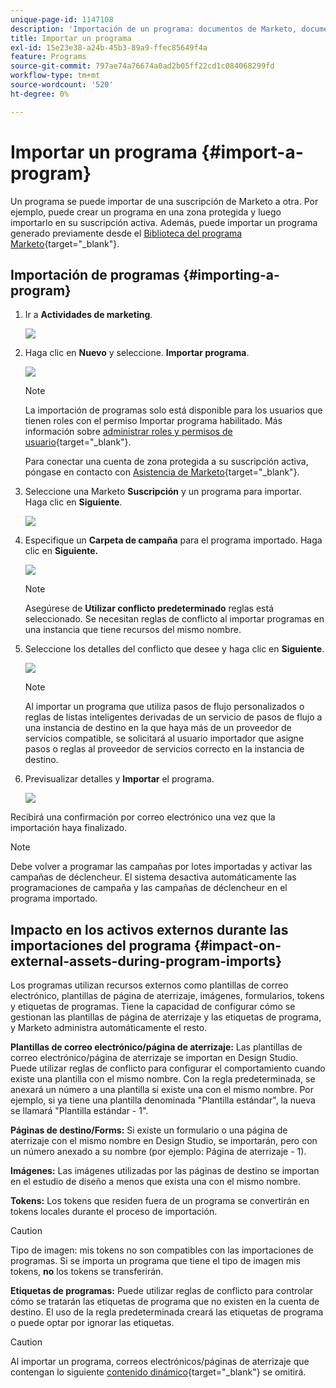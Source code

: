 ```yaml
---
unique-page-id: 1147108
description: 'Importación de un programa: documentos de Marketo, documentación del producto'
title: Importar un programa
exl-id: 15e23e38-a24b-45b3-89a9-ffec85649f4a
feature: Programs
source-git-commit: 797ae74a76674a0ad2b05ff22cd1c084068299fd
workflow-type: tm+mt
source-wordcount: '520'
ht-degree: 0%

---
```


# Importar un programa {#import-a-program}

Un programa se puede importar de una suscripción de Marketo a otra. Por ejemplo, puede crear un programa en una zona protegida y luego importarlo en su suscripción activa. Además, puede importar un programa generado previamente desde el [Biblioteca del programa Marketo](/help/marketo/product-docs/core-marketo-concepts/programs/program-library/program-import-library-overview.md){target="_blank"}.

## Importación de programas {#importing-a-program}

1. Ir a **Actividades de marketing**.

   ![](assets/import-a-program-1.png)

1. Haga clic en **Nuevo** y seleccione. **Importar programa**.

   ![](assets/import-a-program-2.png)

   >[!NOTE]
   >
   >La importación de programas solo está disponible para los usuarios que tienen roles con el permiso Importar programa habilitado. Más información sobre [administrar roles y permisos de usuario](/help/marketo/product-docs/administration/users-and-roles/managing-user-roles-and-permissions.md){target="_blank"}.
   >
   >Para conectar una cuenta de zona protegida a su suscripción activa, póngase en contacto con [Asistencia de Marketo](https://nation.marketo.com/t5/Support/ct-p/Support){target="_blank"}.

1. Seleccione una Marketo **Suscripción** y un programa para importar. Haga clic en **Siguiente**.

   ![](assets/import-a-program-3.png)

1. Especifique un **Carpeta de campaña** para el programa importado. Haga clic en **Siguiente.**

   ![](assets/import-a-program-4.png)

   >[!NOTE]
   >
   >Asegúrese de **Utilizar conflicto predeterminado** reglas está seleccionado. Se necesitan reglas de conflicto al importar programas en una instancia que tiene recursos del mismo nombre.

1. Seleccione los detalles del conflicto que desee y haga clic en **Siguiente**.

   ![](assets/import-a-program-5.png)

   >[!NOTE]
   >
   >Al importar un programa que utiliza pasos de flujo personalizados o reglas de listas inteligentes derivadas de un servicio de pasos de flujo a una instancia de destino en la que haya más de un proveedor de servicios compatible, se solicitará al usuario importador que asigne pasos o reglas al proveedor de servicios correcto en la instancia de destino.

1. Previsualizar detalles y **Importar** el programa.

   ![](assets/import-a-program-6.png)

Recibirá una confirmación por correo electrónico una vez que la importación haya finalizado.

>[!NOTE]
>
>Debe volver a programar las campañas por lotes importadas y activar las campañas de déclencheur. El sistema desactiva automáticamente las programaciones de campaña y las campañas de déclencheur en el programa importado.

## Impacto en los activos externos durante las importaciones del programa {#impact-on-external-assets-during-program-imports}

Los programas utilizan recursos externos como plantillas de correo electrónico, plantillas de página de aterrizaje, imágenes, formularios, tokens y etiquetas de programas. Tiene la capacidad de configurar cómo se gestionan las plantillas de página de aterrizaje y las etiquetas de programa, y Marketo administra automáticamente el resto.

**Plantillas de correo electrónico/página de aterrizaje:** Las plantillas de correo electrónico/página de aterrizaje se importan en Design Studio. Puede utilizar reglas de conflicto para configurar el comportamiento cuando existe una plantilla con el mismo nombre. Con la regla predeterminada, se anexará un número a una plantilla si existe una con el mismo nombre. Por ejemplo, si ya tiene una plantilla denominada &quot;Plantilla estándar&quot;, la nueva se llamará &quot;Plantilla estándar - 1&quot;.

**Páginas de destino/Forms:** Si existe un formulario o una página de aterrizaje con el mismo nombre en Design Studio, se importarán, pero con un número anexado a su nombre (por ejemplo: Página de aterrizaje - 1).

**Imágenes:** Las imágenes utilizadas por las páginas de destino se importan en el estudio de diseño a menos que exista una con el mismo nombre.

**Tokens:** Los tokens que residen fuera de un programa se convertirán en tokens locales durante el proceso de importación.

>[!CAUTION]
>
>Tipo de imagen: mis tokens no son compatibles con las importaciones de programas. Si se importa un programa que tiene el tipo de imagen mis tokens, **no** los tokens se transferirán.

**Etiquetas de programas:** Puede utilizar reglas de conflicto para controlar cómo se tratarán las etiquetas de programa que no existen en la cuenta de destino. El uso de la regla predeterminada creará las etiquetas de programa o puede optar por ignorar las etiquetas.

>[!CAUTION]
>
>Al importar un programa, correos electrónicos/páginas de aterrizaje que contengan lo siguiente [contenido dinámico](/help/marketo/product-docs/personalization/segmentation-and-snippets/segmentation/understanding-dynamic-content.md){target="_blank"} se omitirá.
